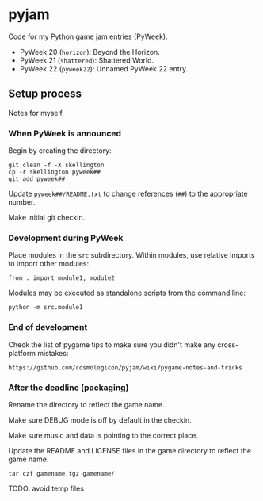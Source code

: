 # pyjam

Code for my Python game jam entries (PyWeek).

* PyWeek 20 (`horizon`): Beyond the Horizon.
* PyWeek 21 (`shattered`): Shattered World.
* PyWeek 22 (`pyweek22`): Unnamed PyWeek 22 entry.

## Setup process

Notes for myself.

### When PyWeek is announced

Begin by creating the directory:

	git clean -f -X skellington
    cp -r skellington pyweek##
    git add pyweek##

Update `pyweek##/README.txt` to change references (`##`) to the appropriate number.

Make initial git checkin.

### Development during PyWeek

Place modules in the `src` subdirectory. Within modules, use relative imports to import other
modules:

    from . import module1, module2

Modules may be executed as standalone scripts from the command line:

    python -m src.module1

### End of development

Check the list of pygame tips to make sure you didn't make any cross-platform mistakes:

	https://github.com/cosmologicon/pyjam/wiki/pygame-notes-and-tricks

### After the deadline (packaging)

Rename the directory to reflect the game name.

Make sure DEBUG mode is off by default in the checkin.

Make sure music and data is pointing to the correct place.

Update the README and LICENSE files in the game directory to reflect the game name.

	tar czf gamename.tgz gamename/


TODO: avoid temp files
